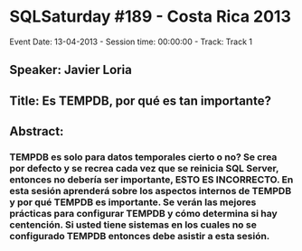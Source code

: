# SQLSaturday #189 - Costa Rica 2013
Event Date: 13-04-2013 - Session time: 00:00:00 - Track: Track 1
## Speaker: Javier Loria
## Title: Es TEMPDB, por qué es tan importante?
## Abstract:
### TEMPDB es solo para datos temporales cierto o no? Se crea por defecto y se recrea cada vez que se reinicia SQL Server, entonces no debería ser importante, ESTO ES INCORRECTO. En esta sesión aprenderá sobre los aspectos internos de TEMPDB y por qué TEMPDB es importante. Se verán las mejores prácticas para configurar TEMPDB y cómo determina si hay centención. Si usted tiene sistemas en los cuales no se configurado TEMPDB entonces debe asistir a esta sesión.
